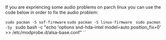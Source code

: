 If you are expriencing some audio problems on parch linux you can use the code below in order to fix the audio problem:

‍‍‍‍`` sudo pacman -S sof-firmware ``
``sudo pacman -S linux-firmware ``
`` sudo pacman -Sy 
`` sudo bash -c "echo 'options snd-hda-intel model=auto position_fix=0' >> /etc/modprobe.d/alsa-base.conf"  ``